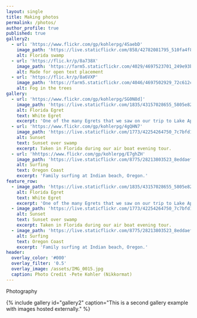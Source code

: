 ```yaml
---
layout: single
title: Making photos
permalink: /photos/
author_profile: true
published: true
gallery2:
  - url: 'https://www.flickr.com/gp/kohlerpg/4SaebD'
    image_path: 'https://live.staticflickr.com/858/42782081795_510fa4f868_b.jpg'
    alt: Florida swamp
  - url: 'https://flic.kr/p/8a738X'
    image_path: 'https://farm5.staticflickr.com/4029/4697523701_249e93ba23_q.jpg'
    alt: Made for open text placement
  - url: 'https://flic.kr/p/8a6VXP'
    image_path: 'https://farm5.staticflickr.com/4046/4697502929_72c612c636_q.jpg'
    alt: Fog in the trees
gallery:
  - url: 'https://www.flickr.com/gp/kohlerpg/SG0N8d]'
    image_path: 'https://live.staticflickr.com/1835/43157028655_5805e82858_q.jpg'
    alt: Florida Egret
    text: White Egret
    excerpt: 'One of the many Egrets that we saw on our trip to Lake Apopka, Florida.'
  - url: 'https://www.flickr.com/gp/kohlerpg/4gQHN7'
    image_path: 'https://live.staticflickr.com/1773/42254264750_7c7bfd1855_q.jpg'
    alt: Sunset
    text: Sunset over swamp
    excerpt: Taken in Florida during our air boat evening tour.
  - url: 'hhttps://www.flickr.com/gp/kohlerpg/E7ghZH'
    image_path: 'https://live.staticflickr.com/8775/28213803523_8eddaeff97_q.jpg'
    alt: Surfing
    text: Oregon Coast
    excerpt: 'Family surfing at Indian beach, Oregon.'
feature_row:
  - image_path: 'https://live.staticflickr.com/1835/43157028655_5805e82858_q.jpg'
    alt: Florida Egret
    text: White Egret
    excerpt: 'One of the many Egrets that we saw on our trip to Lake Apopka, Florida.'
  - image_path: 'https://live.staticflickr.com/1773/42254264750_7c7bfd1855_q.jpg'
    alt: Sunset
    text: Sunset over swamp
    excerpt: Taken in Florida during our air boat evening tour.
  - image_path: 'https://live.staticflickr.com/8775/28213803523_8eddaeff97_q.jpg'
    alt: Surfing
    text: Oregon Coast
    excerpt: 'Family surfing at Indian beach, Oregon.'
header:
  overlay_color: '#000'
  overlay_filter: '0.5'
  overlay_image: /assets/IMG_0015.jpg
  caption: Photo Credit -Pete Kohler (Nikkormat)
---
```

Photography

{% include gallery id="gallery2" caption="This is a second gallery example with images hosted externally." %}
